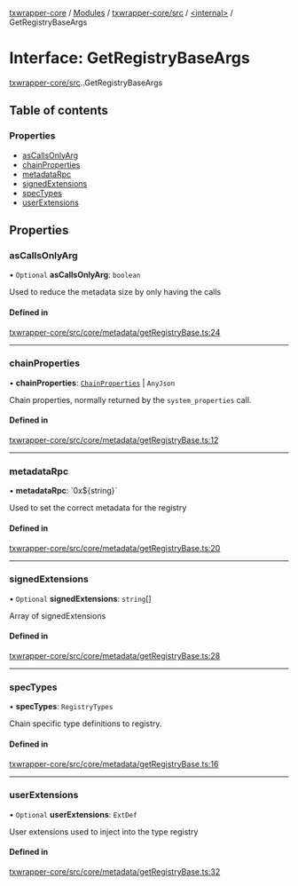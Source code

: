 [txwrapper-core](../README.md) / [Modules](../modules.md) / [txwrapper-core/src](../modules/txwrapper_core_src.md) / [<internal\>](../modules/txwrapper_core_src._internal_.md) / GetRegistryBaseArgs

# Interface: GetRegistryBaseArgs

[txwrapper-core/src](../modules/txwrapper_core_src.md).[<internal>](../modules/txwrapper_core_src._internal_.md).GetRegistryBaseArgs

## Table of contents

### Properties

- [asCallsOnlyArg](txwrapper_core_src._internal_.GetRegistryBaseArgs.md#ascallsonlyarg)
- [chainProperties](txwrapper_core_src._internal_.GetRegistryBaseArgs.md#chainproperties)
- [metadataRpc](txwrapper_core_src._internal_.GetRegistryBaseArgs.md#metadatarpc)
- [signedExtensions](txwrapper_core_src._internal_.GetRegistryBaseArgs.md#signedextensions)
- [specTypes](txwrapper_core_src._internal_.GetRegistryBaseArgs.md#spectypes)
- [userExtensions](txwrapper_core_src._internal_.GetRegistryBaseArgs.md#userextensions)

## Properties

### asCallsOnlyArg

• `Optional` **asCallsOnlyArg**: `boolean`

Used to reduce the metadata size by only having the calls

#### Defined in

[txwrapper-core/src/core/metadata/getRegistryBase.ts:24](https://github.com/paritytech/txwrapper-core/blob/9387f90/packages/txwrapper-core/src/core/metadata/getRegistryBase.ts#L24)

___

### chainProperties

• **chainProperties**: [`ChainProperties`](txwrapper_core_src.ChainProperties.md) \| `AnyJson`

Chain properties, normally returned by the `system_properties` call.

#### Defined in

[txwrapper-core/src/core/metadata/getRegistryBase.ts:12](https://github.com/paritytech/txwrapper-core/blob/9387f90/packages/txwrapper-core/src/core/metadata/getRegistryBase.ts#L12)

___

### metadataRpc

• **metadataRpc**: \`0x${string}\`

Used to set the correct metadata for the registry

#### Defined in

[txwrapper-core/src/core/metadata/getRegistryBase.ts:20](https://github.com/paritytech/txwrapper-core/blob/9387f90/packages/txwrapper-core/src/core/metadata/getRegistryBase.ts#L20)

___

### signedExtensions

• `Optional` **signedExtensions**: `string`[]

Array of signedExtensions

#### Defined in

[txwrapper-core/src/core/metadata/getRegistryBase.ts:28](https://github.com/paritytech/txwrapper-core/blob/9387f90/packages/txwrapper-core/src/core/metadata/getRegistryBase.ts#L28)

___

### specTypes

• **specTypes**: `RegistryTypes`

Chain specific type definitions to registry.

#### Defined in

[txwrapper-core/src/core/metadata/getRegistryBase.ts:16](https://github.com/paritytech/txwrapper-core/blob/9387f90/packages/txwrapper-core/src/core/metadata/getRegistryBase.ts#L16)

___

### userExtensions

• `Optional` **userExtensions**: `ExtDef`

User extensions used to inject into the type registry

#### Defined in

[txwrapper-core/src/core/metadata/getRegistryBase.ts:32](https://github.com/paritytech/txwrapper-core/blob/9387f90/packages/txwrapper-core/src/core/metadata/getRegistryBase.ts#L32)
